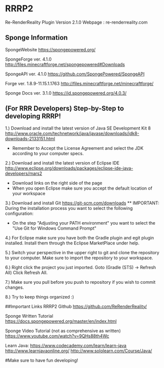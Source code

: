 # RRRP2
Re-RenderReality Plugin Version 2.1.0 Webpage : re-renderreality.com

## Sponge Information

SpongeWebsite
https://spongepowered.org/

SpongeForge ver. 4.1.0
http://files.minecraftforge.net/spongepowered#Downloads

SpongeAPI ver. 4.1.0
https://github.com/SpongePowered/SpongeAPI

Forge ver. 1.8.9-11.15.1.1763
http://files.minecraftforge.net/minecraftforge/

Sponge Docs ver. 3.1.0
https://jd.spongepowered.org/4.0.3/


## (For RRR Developers) Step-by-Step to developing RRRP!

1.)
Download and install the latest version of Java SE Development Kit 8
http://www.oracle.com/technetwork/java/javase/downloads/jdk8-downloads-2133151.html

* Remember to Accept the License Agreement and select the JDK according to your computer specs.

2.)
Download and install the latest version of Eclipse IDE 
http://www.eclipse.org/downloads/packages/eclipse-ide-java-developers/mars2

* Download links on the right side of the page 
* When you open Eclipse make sure you accept the default location of your workspace

3.)
Download and install Git
https://git-scm.com/downloads
** IMPORTANT: During the installation process you want to select the following configuration:
* On the step "Adjusting your PATH environment" you want to select the "Use Git for Windows Command Prompt"

4.)
For Eclipse make sure you have both the Gradle plugin and egit plugin installed. Install them through the
Eclipse MarketPlace under help.

5.) 
Switch your perspective in the upper right to git and clone the repository to your computer. 
Make sure to import the repository to your workspace.

6.) 
Right click the project you just imported. Goto (Gradle (STS) -> Refresh All) Click Refresh All. 

7.) Make sure you pull before you push to repository if you wish to commit changes.

8.) Try to keep things organized :)

##Important Links
RRRP2 Github
https://github.com/ReRenderReality/

Sponge Written Tutorial
https://docs.spongepowered.org/master/en/index.html

Sponge Video Tutorial (not as comprehensive as written)
https://www.youtube.com/watch?v=9QHs88th4Wc

Learn Java:
https://www.codecademy.com/learn/learn-java
http://www.learnjavaonline.org/
http://www.sololearn.com/Course/Java/



#Make sure to have fun developing!



